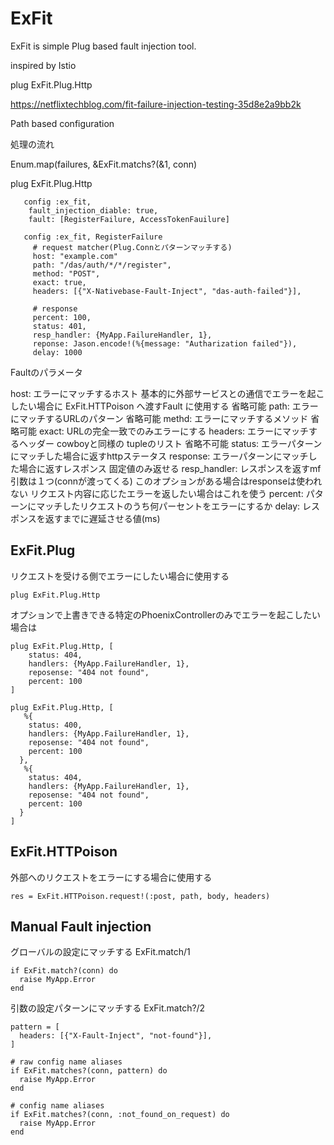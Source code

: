 # ExFit

ExFit is simple Plug based fault injection tool.

inspired by Istio

plug ExFit.Plug.Http


https://netflixtechblog.com/fit-failure-injection-testing-35d8e2a9bb2k


Path based configuration

処理の流れ

 Enum.map(failures, &ExFit.matchs?(&1, conn) 

plug ExFit.Plug.Http

```
   config :ex_fit, 
    fault_injection_diable: true,
    fault: [RegisterFailure, AccessTokenFauilure]
       
   config :ex_fit, RegisterFailure
     # request matcher(Plug.Connとパターンマッチする)
     host: "example.com"
     path: "/das/auth/*/*/register",
     method: "POST",
     exact: true,
     headers: [{"X-Nativebase-Fault-Inject", "das-auth-failed"}],

     # response
     percent: 100,
     status: 401,
     resp_handler: {MyApp.FailureHandler, 1},
     reponse: Jason.encode!(%{message: "Autharization failed"}),
     delay: 1000
```

Faultのパラメータ 

host: エラーにマッチするホスト 基本的に外部サービスとの通信でエラーを起こしたい場合に ExFit.HTTPoison へ渡すFault に使用する 省略可能
path: エラーにマッチするURLのパターン 省略可能
methd: エラーにマッチするメソッド 省略可能
exact: URLの完全一致でのみエラーにする
headers: エラーにマッチするヘッダー cowboyと同様の tupleのリスト 省略不可能
status: エラーパターンにマッチした場合に返すhttpステータス
response: エラーパターンにマッチした場合に返すレスポンス 固定値のみ返せる
resp_handler: レスポンスを返すmf 引数は１つ(connが渡ってくる) このオプションがある場合はresponseは使われない リクエスト内容に応じたエラーを返したい場合はこれを使う
percent: パターンにマッチしたリクエストのうち何パーセントをエラーにするか
delay: レスポンスを返すまでに遅延させる値(ms)


## ExFit.Plug

リクエストを受ける側でエラーにしたい場合に使用する

```
plug ExFit.Plug.Http
```

オプションで上書きできる特定のPhoenixControllerのみでエラーを起こしたい場合は

```
plug ExFit.Plug.Http, [
    status: 404,
    handlers: {MyApp.FailureHandler, 1},
    reposense: "404 not found",
    percent: 100
]

plug ExFit.Plug.Http, [
   %{
    status: 400,
    handlers: {MyApp.FailureHandler, 1},
    reposense: "404 not found",
    percent: 100
  },
   %{
    status: 404,
    handlers: {MyApp.FailureHandler, 1},
    reposense: "404 not found",
    percent: 100
  }
]
```

## ExFit.HTTPoison

外部へのリクエストをエラーにする場合に使用する

```
res = ExFit.HTTPoison.request!(:post, path, body, headers)
```


## Manual Fault injection

グローバルの設定にマッチする ExFit.match/1

```
if ExFit.match?(conn) do
  raise MyApp.Error
end
```

引数の設定パターンにマッチする ExFit.match?/2

```
pattern = [
  headers: [{"X-Fault-Inject", "not-found"}],
]

# raw config name aliases
if ExFit.matches?(conn, pattern) do
  raise MyApp.Error
end

# config name aliases
if ExFit.matches?(conn, :not_found_on_request) do
  raise MyApp.Error
end
```

